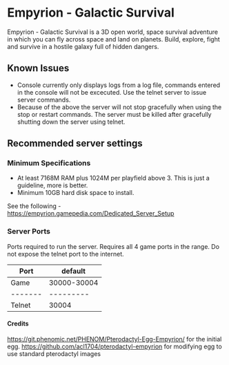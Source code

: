 # Empyrion - Galactic Survival

Empyrion - Galactic Survival is a 3D open world, space survival adventure in which you can fly across space and land on planets. Build, explore, fight and survive in a hostile galaxy full of hidden dangers.

## Known Issues
- Console currently only displays logs from a log file, commands entered in the console will not be excecuted. Use the telnet server to issue server commands.
- Because of the above the server will not stop gracefully when using the stop or restart commands. The server must be killed after gracefully shutting down the server using telnet.

## Recommended server settings
### Minimum Specifications
- At least 7168M RAM plus 1024M per playfield above 3. This is just a guideline, more is better.
- Minimum 10GB hard disk space to install.

See the following - https://empyrion.gamepedia.com/Dedicated_Server_Setup

### Server Ports
Ports required to run the server.
Requires all 4 game ports in the range.
Do not expose the telnet port to the internet.

| Port  | default |
|-------|---------|
| Game  | 30000-30004   |
|-------|---------|
| Telnet |  30004  | 

#### Credits
https://git.phenomic.net/PHENOM/Pterodactyl-Egg-Empyrion/ for the initial egg.
https://github.com/acl1704/pterodactyl-empyrion for modifying egg to use standard pterodactyl images

